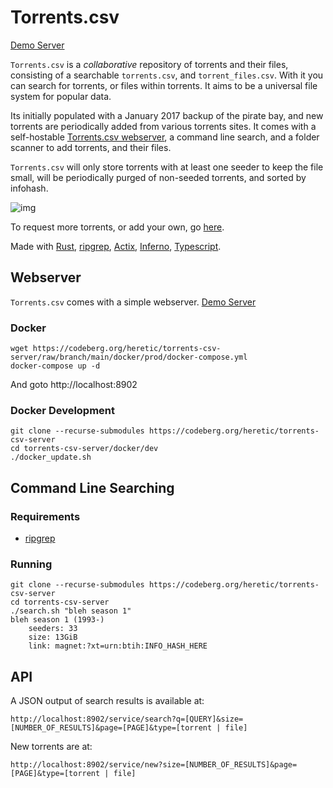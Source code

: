 # Torrents.csv

<!-- Torrents.csv - An open source, collaborative repository of torrents, with a self-hostable web server.   -->

[Demo Server](https://torrents-csv.ml)

`Torrents.csv` is a *collaborative* repository of torrents and their files, consisting of a searchable `torrents.csv`, and `torrent_files.csv`. With it you can search for torrents, or files within torrents. It aims to be a universal file system for popular data.

Its initially populated with a January 2017 backup of the pirate bay, and new torrents are periodically added from various torrents sites. It comes with a self-hostable [Torrents.csv webserver](https://torrents-csv.ml), a command line search, and a folder scanner to add torrents, and their files.

`Torrents.csv` will only store torrents with at least one seeder to keep the file small, will be periodically purged of non-seeded torrents, and sorted by infohash.

![img](https://i.imgur.com/yTFuwpv.png)

To request more torrents, or add your own, go [here](https://gitea.com/heretic/torrents-csv-data).

Made with [Rust](https://www.rust-lang.org), [ripgrep](https://github.com/BurntSushi/ripgrep), [Actix](https://actix.rs/), [Inferno](https://www.infernojs.org), [Typescript](https://www.typescriptlang.org/).

## Webserver

`Torrents.csv` comes with a simple webserver. [Demo Server](https://torrents-csv.ml)

### Docker

```
wget https://codeberg.org/heretic/torrents-csv-server/raw/branch/main/docker/prod/docker-compose.yml
docker-compose up -d
```

And goto http://localhost:8902

### Docker Development

```
git clone --recurse-submodules https://codeberg.org/heretic/torrents-csv-server
cd torrents-csv-server/docker/dev
./docker_update.sh
```

## Command Line Searching

### Requirements

- [ripgrep](https://github.com/BurntSushi/ripgrep)

### Running

```
git clone --recurse-submodules https://codeberg.org/heretic/torrents-csv-server
cd torrents-csv-server
./search.sh "bleh season 1"
bleh season 1 (1993-)
	seeders: 33
	size: 13GiB
	link: magnet:?xt=urn:btih:INFO_HASH_HERE
```

## API

A JSON output of search results is available at:

`http://localhost:8902/service/search?q=[QUERY]&size=[NUMBER_OF_RESULTS]&page=[PAGE]&type=[torrent | file]`

New torrents are at:

`http://localhost:8902/service/new?size=[NUMBER_OF_RESULTS]&page=[PAGE]&type=[torrent | file]`

